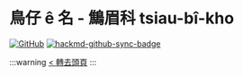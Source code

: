 # 鳥仔 ê 名 - 鷦眉科 tsiau-bî-kho

[![GitHub](https://img.shields.io/badge/GitHub-black?logo=github)](https://github.com/siansiansu/tsiau-a-e-mia)
[![hackmd-github-sync-badge](https://hackmd.io/ZXkoNmA4TzCtPwOztqW69Q/badge)](https://hackmd.io/ZXkoNmA4TzCtPwOztqW69Q)

:::warning
[< 轉去頭頁](https://hackmd.io/@siansiansu/Hy4VzNvha)
:::
